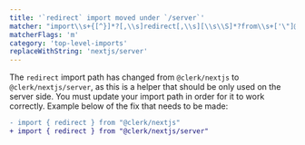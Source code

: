```yaml
---
title: '`redirect` import moved under `/server`'
matcher: "import\\s+{[^}]*?[,\\s]redirect[,\\s][\\s\\S]*?from\\s+['\"]@clerk\\/(nextjs)(?!\/server)[\\s\\S]*?['\"]"
matcherFlags: 'm'
category: 'top-level-imports'
replaceWithString: 'nextjs/server'
---
```


The `redirect` import path has changed from `@clerk/nextjs` to `@clerk/nextjs/server`, as this is a helper that should be only used on the server side. You must update your import path in order for it to work correctly. Example below of the fix that needs to be made:

```diff
- import { redirect } from "@clerk/nextjs"
+ import { redirect } from "@clerk/nextjs/server"
```
